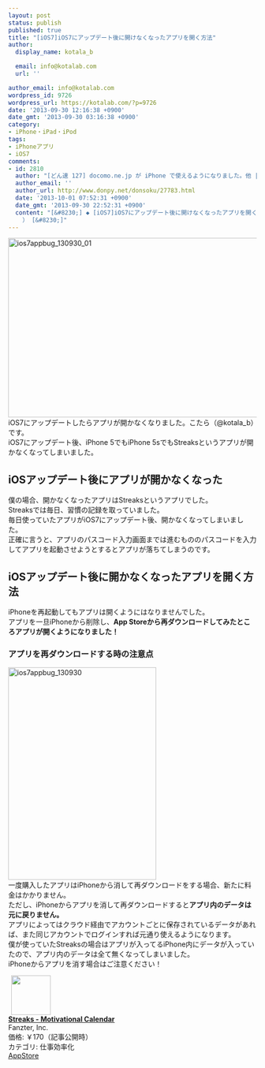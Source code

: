 ```yaml
---
layout: post
status: publish
published: true
title: "[iOS7]iOS7にアップデート後に開けなくなったアプリを開く方法"
author:
  display_name: kotala_b

  email: info@kotalab.com
  url: ''

author_email: info@kotalab.com
wordpress_id: 9726
wordpress_url: https://kotalab.com/?p=9726
date: '2013-09-30 12:16:38 +0900'
date_gmt: '2013-09-30 03:16:38 +0900'
category:
- iPhone・iPad・iPod
tags:
- iPhoneアプリ
- iOS7
comments:
- id: 2810
  author: "[どん速 127] docomo.ne.jp が iPhone で使えるようになりました。他 | 覚醒する @CDiP"
  author_email: ''
  author_url: http://www.donpy.net/donsoku/27783.html
  date: '2013-10-01 07:52:31 +0900'
  date_gmt: '2013-09-30 22:52:31 +0900'
  content: "[&#8230;] ◆ [iOS7]iOS7にアップデート後に開けなくなったアプリを開く方法 （ via kotala&#8217;s note
    ） [&#8230;]"
---
```

<p><img src="https://kotalab.com/wp-content/uploads/ios7appbug_130930_01-546x364.jpg" alt="ios7appbug_130930_01" width="546" height="364" class="alignnone size-large wp-image-9728" /><br />
iOS7にアップデートしたらアプリが開かなくなりました。こたら（@kotala_b）です。<br />
iOS7にアップデート後、iPhone 5でもiPhone 5sでもStreaksというアプリが開かなくなってしまいました。<br />
</p>
<!--more-->
<h2>iOSアップデート後にアプリが開かなくなった</h2>
<p>僕の場合、開かなくなったアプリはStreaksというアプリでした。<br />
Streaksでは毎日、習慣の記録を取っていました。<br />
毎日使っていたアプリがiOS7にアップデート後、開かなくなってしまいました。<br />
正確に言うと、アプリのパスコード入力画面までは進むもののパスコードを入力してアプリを起動させようとするとアプリが落ちてしまうのです。</p>
<h2>iOSアップデート後に開かなくなったアプリを開く方法</h2>
<p>iPhoneを再起動してもアプリは開くようにはなりませんでした。<br />
アプリを一旦iPhoneから削除し、<strong>App Storeから再ダウンロードしてみたところアプリが開くようになりました！</strong></p>
<h3>アプリを再ダウンロードする時の注意点</h3>
<p><img src="https://kotalab.com/wp-content/uploads/ios7appbug_130930-300x431.jpg" alt="ios7appbug_130930" width="300" height="431" class="alignnone size-medium wp-image-9727" /><br />
一度購入したアプリはiPhoneから消して再ダウンロードをする場合、新たに料金はかかりません。<br />
ただし、iPhoneからアプリを消して再ダウンロードすると<strong>アプリ内のデータは元に戻りません。</strong><br />
アプリによってはクラウド経由でアカウントごとに保存されているデータがあれば、また同じアカウントでログインすれば元通り使えるようになります。<br />
僕が使っていたStreaksの場合はアプリが入ってるiPhone内にデータが入っていたので、アプリ内のデータは全て無くなってしまいました。<br />
iPhoneからアプリを消す場合はご注意ください！</p>
<div class="applink">
<div class="applinkimg"><a href="https://itunes.apple.com/jp/app/streaks-motivational-calendar/id345184462?mt=8&uo=4&at=10l4yU" rel="nofollow" target="_blank"><img hspace="6" src="http://a1719.phobos.apple.com/us/r30/Purple/v4/6e/a0/43/6ea04374-b994-f13e-5f51-adf0c881b56d/Icon-Small-50.png" width="80" /></a></div>
<div class="applinktext">
<div class="applinktitle"><strong><a href="https://itunes.apple.com/jp/app/streaks-motivational-calendar/id345184462?mt=8&uo=4&at=10l4yU" rel="nofollow" target="_blank">Streaks - Motivational Calendar</a></strong></div>
<div class="applinkinfo">Fanzter, Inc.</div>
<div class="applinkinfo">価格: &#65509;170（記事公開時）</div>
<div class="applinkinfo">カテゴリ: 仕事効率化</div>
</div>
<div class="clear"></div>
<div class="appstorelink"><a href="https://itunes.apple.com/jp/app/streaks-motivational-calendar/id345184462?mt=8&uo=4&at=10l4yU" rel="nofollow" target="_blank">AppStore</a></div>
</div>
